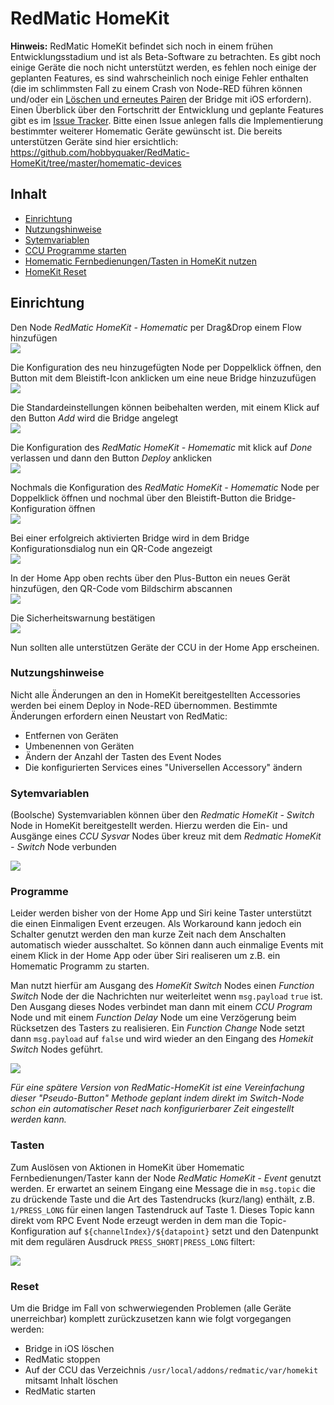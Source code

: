 # RedMatic HomeKit

**Hinweis:** RedMatic HomeKit befindet sich noch in einem frühen Entwicklungsstadium und ist als Beta-Software zu betrachten. Es gibt noch einige Geräte die noch nicht unterstützt werden, es fehlen noch einige der geplanten Features, es sind wahrscheinlich noch einige Fehler enthalten (die im schlimmsten Fall zu einem Crash von Node-RED führen können und/oder ein [Löschen und erneutes Pairen](#reset) der Bridge mit iOS erfordern). 
Einen Überblick über den Fortschritt der Entwicklung und geplante Features gibt es im [Issue Tracker](https://github.com/hobbyquaker/RedMatic-HomeKit/milestone/1). Bitte einen Issue anlegen falls die Implementierung bestimmter weiterer Homematic Geräte gewünscht ist. Die bereits unterstützen Geräte sind hier ersichtlich: https://github.com/hobbyquaker/RedMatic-HomeKit/tree/master/homematic-devices

## Inhalt

* [Einrichtung](#einrichtung)
* [Nutzungshinweise](#nutzungshinweise)
* [Sytemvariablen](#systemvariablen)
* [CCU Programme starten](#programme)
* [Homematic Fernbedienungen/Tasten in HomeKit nutzen](#tasten)
* [HomeKit Reset](#reset)


## Einrichtung

Den Node _RedMatic HomeKit - Homematic_ per Drag&Drop einem Flow hinzufügen    
![](images/homekit/homekit1.png)    

Die Konfiguration des neu hinzugefügten Node per Doppelklick öffnen, den Button mit dem Bleistift-Icon anklicken um eine neue Bridge hinzuzufügen    
![](images/homekit/homekit2.png)    

Die Standardeinstellungen können beibehalten werden, mit einem Klick auf den Button _Add_ wird die Bridge angelegt    
![](images/homekit/homekit3.png)    

Die Konfiguration des _RedMatic HomeKit - Homematic_ mit klick auf _Done_ verlassen und dann den Button _Deploy_ anklicken     
![](images/homekit/homekit4.png)    

Nochmals die Konfiguration des _RedMatic HomeKit - Homematic_ Node per Doppelklick öffnen und nochmal über den Bleistift-Button die Bridge-Konfiguration öffnen    
![](images/homekit/homekit5.png)    

Bei einer erfolgreich aktivierten Bridge wird in dem Bridge Konfigurationsdialog nun ein QR-Code angezeigt    
![](images/homekit/homekit6.png)    


In der Home App oben rechts über den Plus-Button ein neues Gerät hinzufügen, den QR-Code vom Bildschirm abscannen    
![](images/homekit/homekit7.png)    


Die Sicherheitswarnung bestätigen    
![](images/homekit/homekit8.png)    


Nun sollten alle unterstützen Geräte der CCU in der Home App erscheinen.

### Nutzungshinweise

Nicht alle Änderungen an den in HomeKit bereitgestellten Accessories werden bei einem Deploy in Node-RED übernommen. Bestimmte Änderungen erfordern einen Neustart von RedMatic:
* Entfernen von Geräten
* Umbenennen von Geräten
* Ändern der Anzahl der Tasten des Event Nodes
* Die konfigurierten Services eines "Universellen Accessory" ändern


### Sytemvariablen

(Boolsche) Systemvariablen können über den _Redmatic HomeKit - Switch_ Node in HomeKit bereitgestellt werden. Hierzu werden die Ein- und Ausgänge eines _CCU Sysvar_ Nodes über kreuz mit dem _Redmatic HomeKit - Switch_ Node verbunden

![](images/homekit/homekit-sysvar.png)


### Programme

Leider werden bisher von der Home App und Siri keine Taster unterstützt die einen Einmaligen Event erzeugen. Als Workaround kann jedoch ein Schalter genutzt werden den man kurze Zeit nach dem Anschalten automatisch wieder ausschaltet. So können dann auch einmalige Events mit einem Klick in der Home App oder über Siri realiseren um z.B. ein Homematic Programm zu starten.

Man nutzt hierfür am Ausgang des _HomeKit Switch_ Nodes einen _Function Switch_ Node der die Nachrichten nur weiterleitet wenn `msg.payload` `true` ist. Den Ausgang dieses Nodes verbindet man dann mit einem _CCU Program_ Node und mit einem _Function Delay_ Node um eine Verzögerung beim Rücksetzen des Tasters zu realisieren. Ein _Function Change_ Node setzt dann `msg.payload` auf `false` und wird wieder an den Eingang des _Homekit Switch_ Nodes geführt.

![](images/homekit/homekit-pseudobutton.png)

_Für eine spätere Version von RedMatic-HomeKit ist eine Vereinfachung dieser "Pseudo-Button" Methode geplant indem direkt im Switch-Node schon ein automatischer Reset nach konfigurierbarer Zeit eingestellt werden kann._

### Tasten

Zum Auslösen von Aktionen in HomeKit über Homematic Fernbedienungen/Taster kann der Node _RedMatic HomeKit - Event_ genutzt werden. Er erwartet an seinem Eingang eine Message die in `msg.topic` die zu drückende Taste und die Art des Tastendrucks (kurz/lang) enthält, z.B. `1/PRESS_LONG` für einen langen Tastendruck auf Taste 1. Dieses Topic kann direkt vom RPC Event Node erzeugt werden in dem man die Topic-Konfiguration auf `${channelIndex}/${datapoint}` setzt und den Datenpunkt mit dem regulären Ausdruck `PRESS_SHORT|PRESS_LONG` filtert:

![](images/homekit/fernbedienung.png)


### Reset

Um die Bridge im Fall von schwerwiegenden Problemen (alle Geräte unerreichbar) komplett zurückzusetzen kann wie folgt vorgegangen werden:

* Bridge in iOS löschen
* RedMatic stoppen
* Auf der CCU das Verzeichnis `/usr/local/addons/redmatic/var/homekit` mitsamt Inhalt löschen
* RedMatic starten
